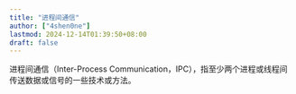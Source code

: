 ```yaml
---
title: "进程间通信"
author: ["4shen0ne"]
lastmod: 2024-12-14T01:39:50+08:00
draft: false
---
```


进程间通信（Inter-Process Communication，IPC），指至少两个进程或线程间传送数据或信号的一些技术或方法。
